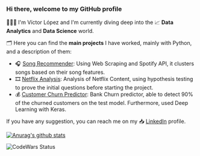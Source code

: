 ### Hi there, welcome to my GitHub profile

👨🏽‍💻 I'm Víctor López and I'm currently diving deep into the 📈 **Data Analytics** and **Data Science** world. 

🗂 Here you can find the **main projects** I have worked, mainly with Python, and a description of them:
* 🎧 [Song Recommender](https://github.com/VictorLJay/Song-Recommender): Using Web Scraping and Spotify API, it clusters songs based on their song features.
* 🎞 [Netflix Analysis](https://github.com/VictorLJay/Netflix-Analysis): Analysis of Netflix Content, using hypothesis testing to prove the initial questions before starting the project.
* 💰 [Customer Churn Predictor](https://github.com/VictorLJay/Customer-Churn-Predictor): Bank Churn predictor, able to detect 90% of the churned customers on the test model. Furthermore, used Deep Learning with Keras.

If you have any suggestion, you can reach me on my 📥 [LinkedIn](https://www.linkedin.com/in/victorlopezj/) profile.

[![Anurag's github stats](https://github-readme-stats.vercel.app/api?username=VictorLJay)](https://github.com/anuraghazra/github-readme-stats)

![CodeWars Status](https://www.codewars.com/users/VictorLJay/badges/small)


<!--
**VictorLJay/VictorLJay** is a ✨ _special_ ✨ repository because its `README.md` (this file) appears on your GitHub profile.

Here are some ideas to get you started:

- 🔭 I’m currently working on ...
- 🌱 I’m currently learning ...
- 👯 I’m looking to collaborate on ...
- 🤔 I’m looking for help with ...
- 💬 Ask me about ...
- 📫 How to reach me: ...
- 😄 Pronouns: ...
- ⚡ Fun fact: ...
-->
